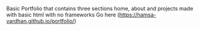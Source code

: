 Basic Portfolio that contains three sections home, about and projects made with basic html with no frameworks
Go here  (https://hamsa-vardhan.github.io/portfolio/)
